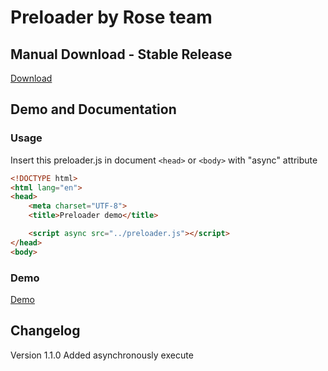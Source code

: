 # Preloader by Rose team

## Manual Download - Stable Release
[Download](https://github.com/iiiBird/preloader/releases)

## Demo and Documentation
### Usage
Insert this preloader.js in document `<head>` or `<body>` with "async" attribute

```html
<!DOCTYPE html>
<html lang="en">
<head>
	<meta charset="UTF-8">
	<title>Preloader demo</title>

	<script async src="../preloader.js"></script>
</head>
<body>
```
### Demo
[Demo](https://iiibird.github.io/preloader/demo/)

## Changelog
Version 1.1.0
Added asynchronously execute
